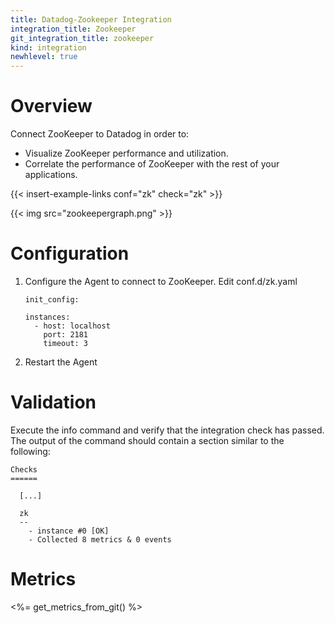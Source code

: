 ```yaml
---
title: Datadog-Zookeeper Integration
integration_title: Zookeeper
git_integration_title: zookeeper
kind: integration
newhlevel: true
---
```

# Overview

Connect ZooKeeper to Datadog in order to:

* Visualize ZooKeeper performance and utilization.
* Correlate the performance of ZooKeeper with the rest of your applications.


{{< insert-example-links conf="zk" check="zk" >}}

{{< img src="zookeepergraph.png" >}}

# Configuration

1.  Configure the Agent to connect to ZooKeeper. Edit conf.d/zk.yaml

        init_config:

        instances:
          - host: localhost
            port: 2181
            timeout: 3

1.  Restart the Agent

# Validation

Execute the info command and verify that the integration check has passed. The output of the command should contain a section similar to the following:

    Checks
    ======

      [...]

      zk
      --
        - instance #0 [OK]
        - Collected 8 metrics & 0 events

# Metrics

<%= get_metrics_from_git() %>